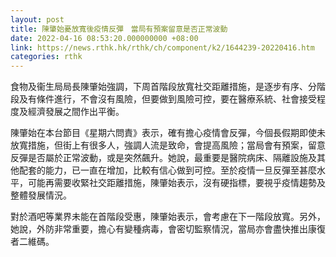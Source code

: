 ```yaml
---
layout: post
title: 陳肇始憂放寬後疫情反彈　當局有預案留意是否正常波動
date: 2022-04-16 08:53:20.000000000 +08:00
link: https://news.rthk.hk/rthk/ch/component/k2/1644239-20220416.htm
categories: rthk
---
```


食物及衞生局局長陳肇始強調，下周首階段放寬社交距離措施，是逐步有序、分階段及有條件進行，不會沒有風險，但要做到風險可控，要在醫療系統、社會接受程度及經濟發展之間作出平衡。

陳肇始在本台節目《星期六問責》表示，確有擔心疫情會反彈，今個長假期即使未放寬措施，但街上有很多人，強調人流是致命，會提高風險；當局會有預案，留意反彈是否屬於正常波動，或是突然飆升。她說，最重要是醫院病床、隔離設施及其他配套的能力，已一直在增加，比較有信心做到可控。至於疫情一旦反彈至甚麼水平，可能再需要收緊社交距離措施，陳肇始表示，沒有硬指標，要視乎疫情趨勢及整體發展情況。

對於酒吧等業界未能在首階段受惠，陳肇始表示，會考慮在下一階段放寬。另外，她說，外防非常重要，擔心有變種病毒，會密切監察情況，當局亦會盡快推出康復者二維碼。
